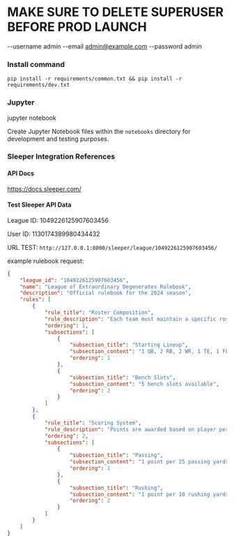 # MAKE SURE TO DELETE SUPERUSER BEFORE PROD LAUNCH
--username admin 
--email admin@example.com
--password admin

### Install command 
`pip install -r requirements/common.txt && pip install -r requirements/dev.txt`

### Jupyter 
jupyter notebook

Create Jupyter Notebook files within the `notebooks` directory for development and testing purposes.


### Sleeper Integration References

#### API Docs
https://docs.sleeper.com/

#### Test Sleeper API Data
League ID: 1049226125907603456

User ID: 1130174389980434432

URL TEST: 
`http://127.0.0.1:8000/sleeper/league/1049226125907603456/`


example rulebook request:

```json
{
    "league_id": "1049226125907603456",
    "name": "League of Extraordinary Degenerates Rulebook",
    "description": "Official rulebook for the 2024 season",
    "rules": [
        {
            "rule_title": "Roster Composition",
            "rule_description": "Each team must maintain a specific roster structure.",
            "ordering": 1,
            "subsections": [
                {
                    "subsection_title": "Starting Lineup",
                    "subsection_content": "1 QB, 2 RB, 2 WR, 1 TE, 1 FLEX, 1 K, 1 DEF",
                    "ordering": 1
                },
                {
                    "subsection_title": "Bench Slots",
                    "subsection_content": "5 bench slots available",
                    "ordering": 2
                }
            ]
        },
        {
            "rule_title": "Scoring System",
            "rule_description": "Points are awarded based on player performance.",
            "ordering": 2,
            "subsections": [
                {
                    "subsection_title": "Passing",
                    "subsection_content": "1 point per 25 passing yards, 4 points per passing TD",
                    "ordering": 1
                },
                {
                    "subsection_title": "Rushing",
                    "subsection_content": "1 point per 10 rushing yards, 6 points per rushing TD",
                    "ordering": 2
                }
            ]
        }
    ]
}

